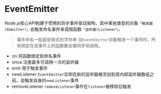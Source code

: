 # EventEmitter
Node.js核心API构建于惯用的异步事件驱动架构，其中某些类型的对象`「触发器(Emmitter)」`会触发命名事件来调用函数`「监听器(Listener)」`
> 事件命名一般是驼峰式的字符串
> 当`EventEmitter`对象触发一个事件时，所有绑定在该事件上的函数都会被同步地调用。
- on
将函数绑定到命名事件
- once
注册最多可调用一次的监听器
- emit
用于触发事件
- newListener
`EventEmitter`实例在新的监听器被添加到其内部监听器数组之前，会触发自身的`newListener`事件
- removeListener
`removeListener`事件在`listener`被移除后触发